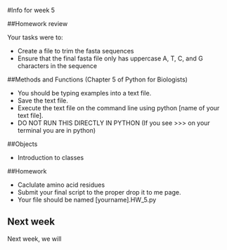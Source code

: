 #Info for week 5

##Homework review

Your tasks were to:
* Create a file to trim the fasta sequences
* Ensure that the final fasta file only has uppercase A, T, C, and G characters in the sequence


##Methods and Functions (Chapter 5 of Python for Biologists)

* You should be typing examples into a text file.
* Save the text file.
* Execute the text file on the command line using python [name of your text file].
* DO NOT RUN THIS DIRECTLY IN PYTHON (If you see >>> on your terminal you are in python)

##Objects

* Introduction to classes

##Homework

* Caclulate amino acid residues
* Submit your final script to the proper drop it to me page.
* Your file should be named [yourname].HW_5.py

## Next week

Next week, we will
